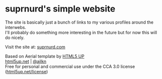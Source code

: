 suprnurd's simple website
=========================

The site is basically just a bunch of links to my various profiles around the interwebs.  
I'll probably do something more interesting in the future but for now this will do nicely.  

Visit the site at: [suprnurd.com](https://suprnurd.com)

Based on Aerial template by [HTML5 UP](https://html5up.net/)  
[html5up.net](https://html5up.net/) | [@ajlkn](https://twitter.com/ajlkn)  
Free for personal and commercial use under the CCA 3.0 license ([html5up.net/license](https://html5up.net/license))  
